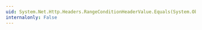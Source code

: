```yaml
---
uid: System.Net.Http.Headers.RangeConditionHeaderValue.Equals(System.Object)
internalonly: False
---
```

